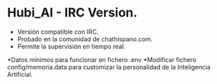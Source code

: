 
# Hubi_AI - IRC Version.

- Versión compatible con IRC.
- Probado en la comunidad de chathispano.com.
- Permite la supervisión en tiempo real.

*Datos mínimos para funcionar en fichero .env
*Modificar fichero config/memoria.data para customizar la personalidad de la Inteligencia Artificial. 
